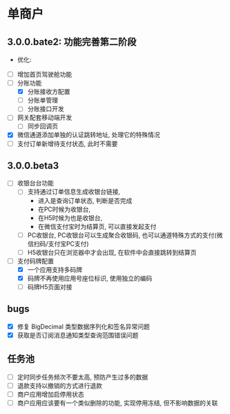 # 单商户
## 3.0.0.bate2: 功能完善第二阶段
- 优化:
- [ ] 增加首页驾驶舱功能
- [ ] 分账功能
    - [x] 分账接收方配置
    - [ ] 分账单管理
    - [ ] 分账接口开发
- [ ] 网关配套移动端开发
    - [ ] 同步回调页
- [x] 微信通道添加单独的认证跳转地址, 处理它的特殊情况
- [ ] 支付订单新增待支付状态, 此时不需要
## 3.0.0.beta3
- [ ] 收银台台功能
  - [ ] 支持通过订单信息生成收银台链接, 
    - 进入是查询订单状态, 判断是否完成 
    - 在PC时候为收银台, 
    - 在H5时候为也是收银台, 
    - 在微信支付宝时为结算页, 可以直接发起支付
  - [ ] PC收银台, PC收银台可以生成聚合收银码, 也可以通道特殊方式的支付(微信扫码/支付宝PC支付)
  - [ ] H5收银台只在浏览器中才会出现, 在软件中会直接跳转到结算页
- [ ] 支付码牌配置
  - [x] 一个应用支持多码牌
  - [x] 码牌不再使用应用号座位标识, 使用独立的编码
  - [ ] 码牌H5页面对接

## bugs
- [x] 修复 BigDecimal 类型数据序列化和签名异常问题
- [x] 获取是否订阅消息通知类型查询范围错误问题

## 任务池
- [ ] 定时同步任务频次不要太高, 预防产生过多的数据
- [ ] 退款支持以撤销的方式进行退款
- [ ] 商户应用增加启停用状态
- [ ] 商户应用应该要有一个类似删除的功能, 实现停用冻结, 但不影响数据的关联
